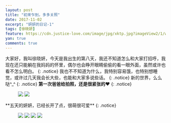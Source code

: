 ```yaml
---
layout: post
title: "初来乍到，多多关照"
date: 2017-11-02
excerpt: "妍妍的日记-1"
tags: [徐晓妍]
feature: https://cdn.justice-love.com/image/jpg/xktp.jpg?imageView2/1/w/1200/h/500
yan: true
comments: true
---
```


大家好，我叫徐晓妍，今天是我出生的第八天，我还不知道怎么和大家打招呼，我现在还只能躺在我妈妈的怀里，偶尔也会睁开眼睛偷偷的看一眼外面，虽然或许也看不怎么明白。
{: .notice}
我也不不知道为什么，我特别容易饿，也特别想睡觉，或许过几天我会长大些，也能和大家多说些话。
{: .notice}
新的世界，么么哒^_^
{: .notice}
**第一次爸爸给拍照，还是很紧张的❤️**
{: .notice}
<figure>
	<img src="{{ site.staticUrl }}/yanyan/image/chusheng1.JPG" />
	<img src="{{ site.staticUrl }}/yanyan/image/chusheng2.JPG" />
</figure>
**五天的妍妍，已经长开了点，很萌很可爱**
{: .notice}
<figure>
	<img src="{{ site.staticUrl }}/yanyan/image/IMG_1664.JPG" />
	<img src="{{ site.staticUrl }}/yanyan/image/IMG_1665.JPG" />
	<img src="{{ site.staticUrl }}/yanyan/image/IMG_1666.JPG" />
	<img src="{{ site.staticUrl }}/yanyan/image/IMG_1667.JPG" />
</figure>
